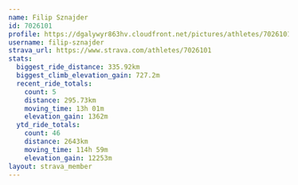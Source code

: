 ```yaml
---
name: Filip Sznajder
id: 7026101
profile: https://dgalywyr863hv.cloudfront.net/pictures/athletes/7026101/2123836/19/large.jpg
username: filip-sznajder
strava_url: https://www.strava.com/athletes/7026101
stats:
  biggest_ride_distance: 335.92km
  biggest_climb_elevation_gain: 727.2m
  recent_ride_totals:
    count: 5
    distance: 295.73km
    moving_time: 13h 01m
    elevation_gain: 1362m
  ytd_ride_totals:
    count: 46
    distance: 2643km
    moving_time: 114h 59m
    elevation_gain: 12253m
layout: strava_member
--- 
```

